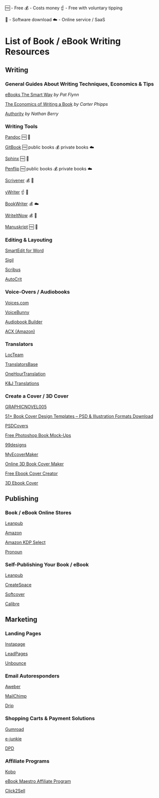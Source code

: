 :free: - Free :moneybag: - Costs money :point_up: - Free with voluntary tipping

:floppy_disk: - Software download :cloud: - Online service / SaaS

# List of Book / eBook Writing Resources

## Writing

### General Guides About Writing Techniques, Economics & Tips

[eBooks The Smart Way](http://cdn.smartpassiveincome.com/download/ebooks-the-smart-way.pdf) _by Pat Flynn_

[The Economics of Writing a Book](http://priceonomics.com/can-authors-make-money-selling-books) _by Carter Phipps_

[Authority](http://nathanbarry.com/authority) _by Nathan Berry_

### Writing Tools

[Pandoc](http://pandoc.org/) :free: :floppy_disk:

[GitBook](https://www.gitbook.com) :free: public books :moneybag: private books :cloud:

[Sphinx](http://www.sphinx-doc.org/) :free: :floppy_disk:

[Penflip](https://www.penflip.com) :free: public books :moneybag: private books :cloud:

[Scrivener](https://www.literatureandlatte.com/scrivener.php) :moneybag: :floppy_disk:

[yWriter](http://www.spacejock.com/yWriter5.html) :point_up: :floppy_disk:

[BookWriter](http://www.fastpencil.com/company/book_writing_software) :moneybag: :cloud:

[WriteItNow](http://www.ravensheadservices.com) :moneybag: :floppy_disk:

[Manuskript](https://www.theologeek.ch/manuskript/) :free: :floppy_disk:

### Editing & Layouting

[SmartEdit for Word](http://www.smart-edit.com)

[Sigil](https://sigil-ebook.com)

[Scribus](https://www.scribus.net)

[AutoCrit](https://www.autocrit.com)

### Voice-Overs / Audiobooks

[Voices.com](https://www.voices.com)

[VoiceBunny](https://voicebunny.com)

[Audiobook Builder](http://www.splasm.com/audiobookbuilder)

[ACX (Amazon)](http://www.acx.com)

### Translators

[LocTeam](http://www.locteam.com/index.php/ebook-translation.html)

[TranslatorsBase](https://www.translatorsbase.com/translation-service-book.aspx)

[OneHourTranslation](https://www.onehourtranslation.com)

[K&J Translations](https://kjtranslations.com/)

### Create a Cover / 3D Cover

[GRAPHICNOVEL005](http://www.psdcovers.com/graphicnovel005)

[51+ Book Cover Design Templates – PSD & Illustration Formats Download](https://www.template.net/design-templates/psd/psd-book-cover-design-templates)

[PSDCovers](http://www.psdcovers.com/?s=book)

[Free Photoshop Book Mock-Ups](http://www.adazing.com/free-book-mock-up)

[99designs](http://99designs.com.au/book-cover-design)

[MyEcoverMaker](http://www.myecovermaker.com)

[Online 3D Book Cover Maker](http://boxshot.com/3d-pack)

[Free Ebook Cover Creator](http://www.adazing.com/cover-mocks)

[3D Ebook Cover](http://www.3debookcover.com)

## Publishing

### Book / eBook Online Stores

[Leanpub](https://leanpub.com)

[Amazon](http://www.amazon.com/gp/seller-account/mm-summary-page.html?ie=UTF8&ld=AZFooterSelfPublish&topic=200260520)

[Amazon KDP Select](https://kdp.amazon.com/select)

[Pronoun](https://pronoun.com)

### Self-Publishing Your Book / eBook

[Leanpub](https://leanpub.com)

[CreateSpace](https://www.createspace.com)

[Softcover](https://www.softcover.io)

[Calibre](http://calibre-ebook.com)

## Marketing

### Landing Pages

[Instapage](https://instapage.com)

[LeadPages](http://www.leadpages.net)

[Unbounce](http://unbounce.com)

### Email Autoresponders

[Aweber](https://www.aweber.com)

[MailChimp](http://mailchimp.com)

[Drip](https://www.getdrip.com)

### Shopping Carts & Payment Solutions

[Gumroad](https://gumroad.com)

[e-junkie](http://www.e-junkie.com)

[DPD](https://getdpd.com)

### Affiliate Programs

[Kobo](https://www.kobo.com/affiliates)

[eBook Maestro Affiliate Program](http://www.ebookmaestro.com/affiliates.html)

[Click2Sell](http://www.click2sell.eu)
